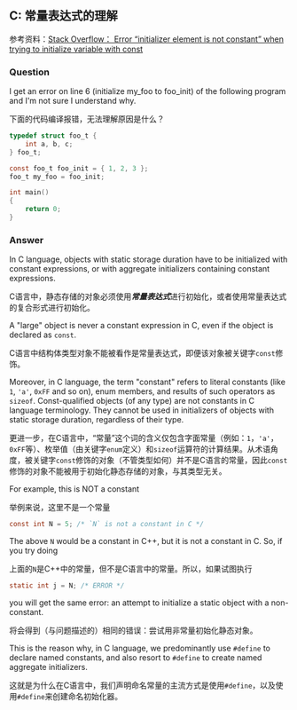 ## C: 常量表达式的理解

参考资料：[Stack Overflow： Error “initializer element is not constant” when trying to initialize variable with const](https://stackoverflow.com/questions/3025050/error-initializer-element-is-not-constant-when-trying-to-initialize-variable-w)

### Question

I get an error on line 6 (initialize my_foo to foo_init) of the following program and I'm not sure I understand why.

下面的代码编译报错，无法理解原因是什么？

```c
typedef struct foo_t {
    int a, b, c;
} foo_t;

const foo_t foo_init = { 1, 2, 3 };
foo_t my_foo = foo_init;

int main()
{
    return 0;
}
```

### Answer

In C language, objects with static storage duration have to be initialized with constant expressions, or with aggregate initializers containing constant expressions.

C语言中，静态存储的对象必须使用***常量表达式***进行初始化，或者使用常量表达式的复合形式进行初始化。

A "large" object is never a constant expression in C, even if the object is declared as `const`.

C语言中结构体类型对象不能被看作是常量表达式，即便该对象被关键字`const`修饰。

Moreover, in C language, the term "constant" refers to literal constants (like `1`, `'a'`, `0xFF` and so on), enum members, and results of such operators as `sizeof`. Const-qualified objects (of any type) are not constants in C language terminology. They cannot be used in initializers of objects with static storage duration, regardless of their type.

更进一步，在C语言中，“常量”这个词的含义仅包含字面常量（例如：`1`，`'a'`，`0xFF`等）、枚举值（由关键字`enum`定义）和`sizeof`运算符的计算结果。从术语角度，被关键字`const`修饰的对象（不管类型如何）并不是C语言的常量，因此`const`修饰的对象不能被用于初始化静态存储的对象，与其类型无关。

For example, this is NOT a constant

举例来说，这里不是一个常量

```c
const int N = 5; /* `N` is not a constant in C */
```

The above `N` would be a constant in C++, but it is not a constant in C. So, if you try doing

上面的`N`是C++中的常量，但不是C语言中的常量。所以，如果试图执行

```c
static int j = N; /* ERROR */
```
you will get the same error: an attempt to initialize a static object with a non-constant.

将会得到（与问题描述的）相同的错误：尝试用非常量初始化静态对象。

This is the reason why, in C language, we predominantly use `#define` to declare named constants, and also resort to `#define` to create named aggregate initializers.

这就是为什么在C语言中，我们声明命名常量的主流方式是使用`#define`，以及使用`#define`来创建命名初始化器。
